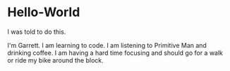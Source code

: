 # Hello-World
I was told to do this. 

I'm Garrett. I am learning to code. I am listening to Primitive Man and drinking coffee. I am having a hard time focusing and should go for a walk or ride my bike around the block.
